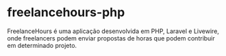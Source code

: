 # freelancehours-php
FreelanceHours é uma aplicação desenvolvida em PHP, Laravel e Livewire, onde freelancers podem enviar propostas de horas que podem contribuir em determinado projeto.
